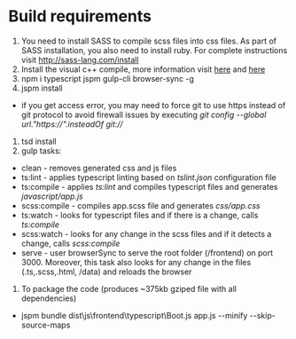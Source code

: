 # Build requirements #
1. You need to install SASS to compile scss files into css files. As part of SASS installation, you also need to install ruby. For complete instructions visit http://sass-lang.com/install
1. Install the visual c++ compile, more information visit [here](https://www.browsersync.io/docs/gulp/) and [here](https://stackoverflow.com/questions/33239445/could-not-install-prerender-using-npm-failed-to-locate-cl-exe)
1. npm i typescript jspm gulp-cli browser-sync -g
1. jspm install
 * if you get access error, you may need to force git to use https instead of git protocol to avoid firewall issues by executing _git config --global url."https://".insteadOf git://_
1. tsd install
1. gulp tasks:
  * clean - removes generated css and js files
  * ts:lint - applies typescript linting based on _tslint.json_ configuration file
  * ts:compile - applies _ts:lint_ and compiles typescript files and generates _javascript/app.js_
  * scss:compile - compiles app.scss file and generates _css/app.css_
  * ts:watch - looks for typescript files and if there is a change, calls _ts:compile_
  * scss:watch - looks for any change in the scss files and if it detects a change, calls _scss:compile_
  * serve - user browserSync to serve the root folder (/frontend) on port 3000. Moreover, this task also looks for any change in the files (.ts,.scss,.html, /data) and reloads the browser

1. To package the code (produces ~375kb gziped file with all dependencies)
 *  jspm bundle dist\js\frontend\typescript\Boot.js app.js --minify --skip-source-maps 


